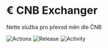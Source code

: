 # € CNB Exchanger
Nette služba pro převod měn dle ČNB

![Actions](https://github.com/liquiddesign/cnb-exchanger/actions/workflows/php.yml/badge.svg)
![Release](https://img.shields.io/github/v/tag/liquiddesign/cnb-exchanger)
![Activity](https://img.shields.io/github/last-commit/liquiddesign/cnb-exchanger)